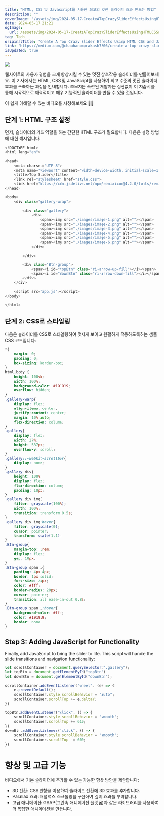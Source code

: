 ```yaml
---
title: "HTML, CSS 및 Javascript를 사용한 최고의 멋진 슬라이더 효과 만드는 방법"
description: ""
coverImage: "/assets/img/2024-05-17-CreateATopCrazySliderEffectsUsingHTMLCSSandJavascript_0.png"
date: 2024-05-17 21:21
ogImage: 
  url: /assets/img/2024-05-17-CreateATopCrazySliderEffectsUsingHTMLCSSandJavascript_0.png
tag: Tech
originalTitle: "Create A Top Crazy Slider Effects Using HTML CSS and Javascript"
link: "https://medium.com/@chauhanomprakash7206/create-a-top-crazy-slider-effects-using-html-css-and-javascript-4f54d6e7d2f7"
isUpdated: true
---
```





<img src="https://miro.medium.com/v2/resize:fit:1140/1*5lwNm-FVTRS5eGwUvm8Hbw.gif" />

웹사이트의 사용자 경험을 크게 향상시킬 수 있는 멋진 상호작용 슬라이더를 만들어보세요. 이 기사에서는 HTML, CSS 및 JavaScript를 사용하여 최고 수준의 멋진 슬라이더 효과를 구축하는 과정을 안내합니다. 초보자든 숙련된 개발자든 상관없이 이 자습서를 통해 시각적으로 매력적이고 매우 기능적인 슬라이더를 만들 수 있을 것입니다.

이 쉽게 이해할 수 있는 비디오를 시청해보세요 🙏😁

## 단계 1: HTML 구조 설정

<div class="content-ad"></div>

먼저, 슬라이더의 기초 역할을 하는 간단한 HTML 구조가 필요합니다. 다음은 설정 방법에 대한 예시입니다:

```js
<!DOCTYPE html>
<html lang="en">

<head>
    <meta charset="UTF-8">
    <meta name="viewport" content="width=device-width, initial-scale=1.0">
    <title>Top Slider</title>
    <link rel="stylesheet" href="style.css">
    <link href="https://cdn.jsdelivr.net/npm/remixicon@4.2.0/fonts/remixicon.css" rel="stylesheet" />
</head>

<body>
    <div class="gallery-wrap">

        <div class="gallery">
            <div>
                <span><img src="./images/image-1.png" alt=""></span>
                <span><img src="./images/image-2.png" alt=""></span>
                <span><img src="./images/image-3.png" alt=""></span>
                <span><img src="./images/image-4.png" alt=""></span>
                <span><img src="./images/image-5.png" alt=""></span>
                <span><img src="./images/image-6.png" alt=""></span>
            </div>

        </div>

        <div class="Btn-group">
            <span><i id="topBtn" class="ri-arrow-up-fill"></i></span>
            <span><i id="downBtn" class="ri-arrow-down-fill"></i></span>
        </div>
    </div>

    <script src="app.js"></script>
</body>

</html>
```

## 단계 2: CSS로 스타일링

다음은 슬라이더를 CSS로 스타일링하여 멋지게 보이고 원활하게 작동하도록하는 샘플 CSS 코드입니다:

<div class="content-ad"></div>

```css
*{
    margin: 0;
    padding: 0;
    box-sizing: border-box;
}
html,body {  
    height: 100vh;
    width: 100%;
    background-color: #191919;
    overflow: hidden;
}
.gallery-warp{
    display: flex;
    align-items: center;
    justify-content: center;
    margin: 10% auto;
    flex-direction: column;
}
.gallery{
    display: flex;
    width: 27%;
    height: 587px;
    overflow-y: scroll;
}
.gallery::-webkit-scrollbar{
    display: none;
}
.gallery div{
    height: 100%;
    display: flex;
    flex-direction: column;
    padding: 10px;
}
.gallery div img{
    filter: grayscale(100%);
    width: 100%;
    transition: transform 0.5s;
}
.gallery div img:hover{
    filter: grayscale(0);
    cursor: pointer;
    transform: scale(1.1);
}
.Btn-group{
    margin-top: 1rem;
    display: flex;
    gap: 18px;
}
.Btn-group span i{
    padding: 4px 4px;
    border: 1px solid;
    font-size: 24px;
    color: #fff;
    border-radius: 20px;
    cursor: pointer;
    transition: all ease-in-out 0.8s;
}
.Btn-group span i:hover{
    background-color: #fff;
    color: #191919;
    border: none;
}
```
## Step 3: Adding JavaScript for Functionality

Finally, add JavaScript to bring the slider to life. This script will handle the slide transitions and navigation functionality:

```js
let scrollContainer = document.querySelector(".gallery");
let topBtn = document.getElementById("topBtn")
let downBtn = document.getElementById("downBtn");

scrollContainer.addEventListener("wheel", (e) => {
    e.preventDefault();
    scrollContainer.style.scrollBehavior = "auto";
    scrollContainer.scrollTop += e.deltaY;
})

topBtn.addEventListener("click", () => {
    scrollContainer.style.scrollBehavior = "smooth";
    scrollContainer.scrollTop += 610;
})
downBtn.addEventListener("click", () => {
    scrollContainer.style.scrollBehavior = "smooth";
    scrollContainer.scrollTop -= 600;
})
```

<div class="content-ad"></div>

# 향상 및 고급 기능

비디오에서 기본 슬라이더에 추가할 수 있는 가능한 향상 방안을 제안합니다:

- 3D 전환: CSS 변형을 이용하여 슬라이드 전환에 3D 효과를 추가합니다.
- Parallax 효과: 패럴랙스 스크롤링을 구현하여 깊이 효과를 부여합니다.
- 고급 애니메이션: GSAP(그린속 애니메이션 플랫폼)과 같은 라이브러리를 사용하여 더 복잡한 애니메이션을 만듭니다.